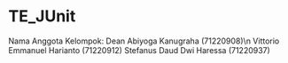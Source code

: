 # TE_JUnit

Nama Anggota Kelompok:
Dean Abiyoga Kanugraha (71220908)\n
Vittorio Emmanuel Harianto (71220912)
Stefanus Daud Dwi Haressa (71220937)
